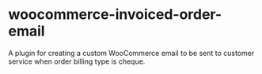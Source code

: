 woocommerce-invoiced-order-email
=================================

A plugin for creating a custom WooCommerce email to be sent to customer service when order billing type is cheque.
